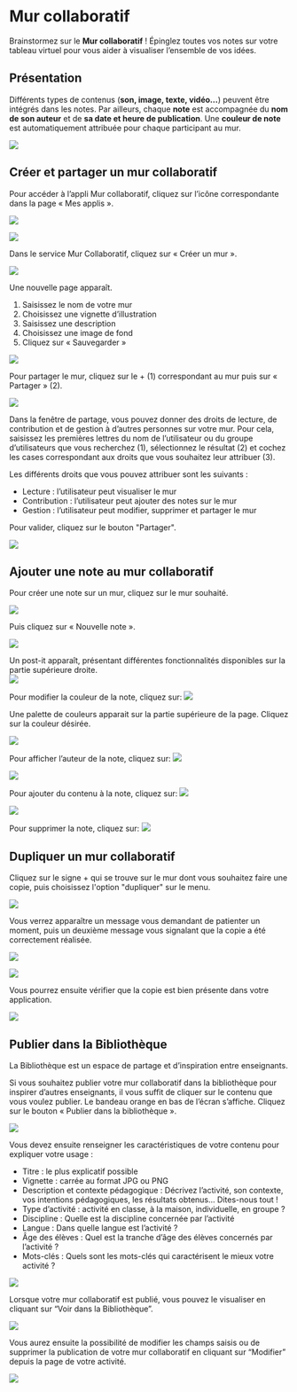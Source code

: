 # Mur collaboratif

Brainstormez sur le **Mur collaboratif** ! Épinglez toutes vos notes sur votre tableau virtuel pour vous aider à visualiser l’ensemble de vos idées.

## Présentation

Différents types de contenus \(**son, image, texte, vidéo…**\) peuvent être intégrés dans les notes. Par ailleurs, chaque **note** est accompagnée du **nom de son auteur** et de **sa date et heure de publication**. Une **couleur de note** est automatiquement attribuée pour chaque participant au mur.

![](.gitbook/assets/m112-1-1%20%281%29%20%281%29.png)

## Créer et partager un mur collaboratif

Pour accéder à l’appli Mur collaboratif, cliquez sur l’icône correspondante dans la page « Mes applis ».

![](.gitbook/assets/mur-1-2-1-1%20%282%29.png)

![](.gitbook/assets/m11-1-1-5%20%282%29.png)

Dans le service Mur Collaboratif, cliquez sur « Créer un mur ».

![](.gitbook/assets/c11-2-1-1%20%281%29%20%281%29.png)

Une nouvelle page apparaît.

1. Saisissez le nom de votre mur
2. Choisissez une vignette d’illustration
3. Saisissez une description
4. Choisissez une image de fond
5. Cliquez sur « Sauvegarder »

![](.gitbook/assets/mur-2-1024x474-2-1%20%282%29.png)

Pour partager le mur, cliquez sur le + \(1\) correspondant au mur puis sur « Partager » \(2\).

![](.gitbook/assets/mur-3-1024x501-1-1-1%20%281%29%20%281%29.png)

Dans la fenêtre de partage, vous pouvez donner des droits de lecture, de contribution et de gestion à d’autres personnes sur votre mur. Pour cela, saisissez les premières lettres du nom de l’utilisateur ou du groupe d’utilisateurs que vous recherchez \(1\), sélectionnez le résultat \(2\) et cochez les cases correspondant aux droits que vous souhaitez leur attribuer \(3\).

Les différents droits que vous pouvez attribuer sont les suivants :

* Lecture : l’utilisateur peut visualiser le mur
* Contribution : l’utilisateur peut ajouter des notes sur le mur
* Gestion : l’utilisateur peut modifier, supprimer et partager le mur

Pour valider, cliquez sur le bouton "Partager".

![](.gitbook/assets/mur-collaboratif-2%20%282%29.png)

## Ajouter une note au mur collaboratif

Pour créer une note sur un mur, cliquez sur le mur souhaité.

![](.gitbook/assets/mur-4-1024x229-1%20%281%29%20%281%29.png)

Puis cliquez sur « Nouvelle note ».

![](.gitbook/assets/c4-1-2%20%281%29%20%281%29.png)

Un post-it apparaît, présentant différentes fonctionnalités disponibles sur la partie supérieure droite.  
![](.gitbook/assets/m9-1-2%20%281%29%20%281%29.png)

Pour modifier la couleur de la note, cliquez sur: ![](.gitbook/assets/m10-1-1%20%282%29.png)

Une palette de couleurs apparait sur la partie supérieure de la page. Cliquez sur la couleur désirée.

![](.gitbook/assets/m111-1-3%20%282%29.png)

Pour afficher l’auteur de la note, cliquez sur: ![](.gitbook/assets/m12-1-5%20%282%29.png)

![](.gitbook/assets/m13-1-2-1%20%281%29%20%281%29.png)

Pour ajouter du contenu à la note, cliquez sur: ![](.gitbook/assets/m14-1-2-1%20%281%29%20%281%29.png)

![](.gitbook/assets/editeur-texte_mur_collabora-1024x288-3%20%281%29%20%281%29.png)

Pour supprimer la note, cliquez sur: ![](.gitbook/assets/m16-4-1%20%282%29.png)

## Dupliquer un mur collaboratif

Cliquez sur le signe + qui se trouve sur le mur dont vous souhaitez faire une copie, puis choisissez l'option "dupliquer" sur le menu.

![](.gitbook/assets/image%20%281%29.png)

Vous verrez apparaître un message vous demandant de patienter un moment, puis un deuxième message vous signalant que la copie a été correctement réalisée.

![](.gitbook/assets/image%20%2813%29.png)

![](.gitbook/assets/image%20%288%29.png)

Vous pourrez ensuite vérifier que la copie est bien présente dans votre application.

![](.gitbook/assets/image%20%2835%29.png)





## **Publier dans la Bibliothèque**

La Bibliothèque est un espace de partage et d’inspiration entre enseignants.

Si vous souhaitez publier votre mur collaboratif dans la bibliothèque pour inspirer d’autres enseignants, il vous suffit de cliquer sur le contenu que vous voulez publier. Le bandeau orange en bas de l’écran s’affiche. Cliquez sur le bouton « Publier dans la bibliothèque ».

![](.gitbook/assets/image%20%2843%29.png)

Vous devez ensuite renseigner les caractéristiques de votre contenu pour expliquer votre usage :

*  Titre : le plus explicatif possible
*  Vignette : carrée au format JPG ou PNG
* Description et contexte pédagogique : Décrivez l’activité, son contexte, vos intentions pédagogiques, les résultats obtenus… Dites-nous tout ! 
* Type d’activité : activité en classe, à la maison, individuelle, en groupe ? 
* Discipline : Quelle est la discipline concernée par l’activité
* Langue : Dans quelle langue est l’activité ? 
* Âge des élèves : Quel est la tranche d’âge des élèves concernés par l’activité ? 
* Mots-clés : Quels sont les mots-clés qui caractérisent le mieux votre activité ?

![](.gitbook/assets/2020-05-20_17h05_45.png)

Lorsque votre mur collaboratif est publié, vous pouvez le visualiser en cliquant sur “Voir dans la Bibliothèque”.

![](.gitbook/assets/2020-05-20_17h06_09.png)

Vous aurez ensuite la possibilité de modifier les champs saisis ou de supprimer la publication de votre mur collaboratif en cliquant sur “Modifier” depuis la page de votre activité. 

![](.gitbook/assets/2020-05-20_17h06_26.png)

